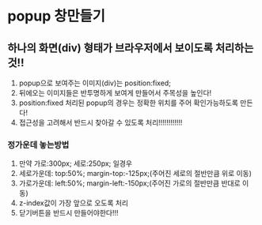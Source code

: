 # popup 창만들기

## 하나의 화면(div) 형태가 브라우저에서 보이도록 처리하는 것!!

1. popup으로 보여주는 이미지(div)는 position:fixed; 
2. 뒤에오는 이미지들은 반투명하게 보여게 만들어서 주목성을 높인다!
3. position:fixed 처리된 popup의 경우는 정확한 위치를 주어 확인가능하도록 만든다!
4. 접근성을 고려해서 반드시 찾아갈 수 있도록 처리!!!!!!!!!!!!

### 정가운데 놓는방법
1. 만약 가로:300px; 세로:250px; 일경우 
2. 세로가운데: top:50%; margin-top:-125px;(주어진 세로의 절반만큼 위로 이동)
3. 가로가운데: left:50%; margin-left:-150px;(주어진 가로의 절반만큼 반대로 이동)
4. z-index값이 가장 앞으로 오도록 처리
5. 닫기버튼을 반드시 만들어야한다!!!

